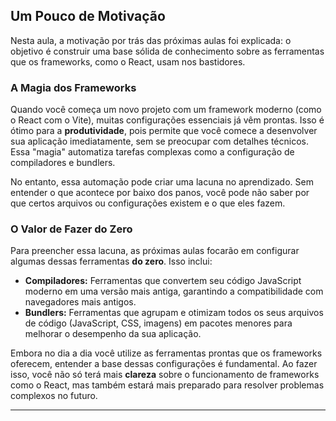 ## Um Pouco de Motivação

Nesta aula, a motivação por trás das próximas aulas foi explicada: o objetivo é construir uma base sólida de conhecimento sobre as ferramentas que os frameworks, como o React, usam nos bastidores.

### A Magia dos Frameworks

Quando você começa um novo projeto com um framework moderno (como o React com o Vite), muitas configurações essenciais já vêm prontas. Isso é ótimo para a **produtividade**, pois permite que você comece a desenvolver sua aplicação imediatamente, sem se preocupar com detalhes técnicos. Essa "magia" automatiza tarefas complexas como a configuração de compiladores e bundlers.

No entanto, essa automação pode criar uma lacuna no aprendizado. Sem entender o que acontece por baixo dos panos, você pode não saber por que certos arquivos ou configurações existem e o que eles fazem.

### O Valor de Fazer do Zero

Para preencher essa lacuna, as próximas aulas focarão em configurar algumas dessas ferramentas **do zero**. Isso inclui:

* **Compiladores:** Ferramentas que convertem seu código JavaScript moderno em uma versão mais antiga, garantindo a compatibilidade com navegadores mais antigos.
* **Bundlers:** Ferramentas que agrupam e otimizam todos os seus arquivos de código (JavaScript, CSS, imagens) em pacotes menores para melhorar o desempenho da sua aplicação.

Embora no dia a dia você utilize as ferramentas prontas que os frameworks oferecem, entender a base dessas configurações é fundamental. Ao fazer isso, você não só terá mais **clareza** sobre o funcionamento de frameworks como o React, mas também estará mais preparado para resolver problemas complexos no futuro.

---

